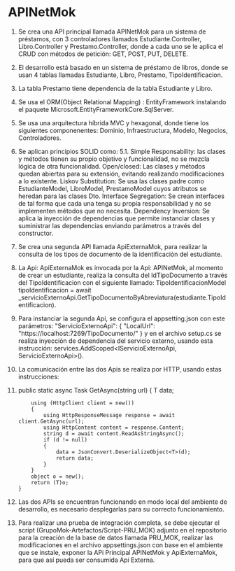 # APINetMok
1. Se crea una API principal llamada APINetMok para un sistema de préstamos, con 3 controladores llamados Estudiante.Controller, Libro.Controller y Prestamo.Controller, donde a cada uno se le aplica el CRUD con métodos de petición: GET, POST, PUT, DELETE.
2.  El desarrollo está basado en un sistema de préstamo de libros, donde se usan 4 tablas llamadas Estudiante, Libro, Prestamo, TipoIdentificacion.
3. La tabla Prestamo tiene dependencia de la tabla Estudiante y Libro.
4. Se usa el ORM(Object Relational Mapping) : EntityFramework instalando el paquete Microsoft.EntityFrameworkCore.SqlServer.
5. Se usa una arquitectura híbrida MVC y hexagonal, donde tiene los siguientes componenentes: Dominio, Infraestructura, Modelo, Negocios, Controladores.
6. Se aplican principios SOLID como:
   5.1. Simple Responsability: las clases y métodos tienen su propio objetivo y funcionalidad, no se mezcla lógica de otra funcionalidad.
   Open/closed: Las clases y métodos quedan abiertas para su extensión, evitando realizando modificaciones a lo existente.
   Liskov Substitution: Se usa las clases padre como EstudianteModel, LibroModel, PrestamoModel cuyos atributos se heredan para las clases Dto.
   Interface Segregation: Se crean interfaces de tal forma que cada una tenga su propia responsabilidad y no se implementen métodos que no necesita.
   Dependency Inversion: Se aplica la inyección de dependencias que permite instanciar clases y suministrar las dependencias enviando parámetros a través del constructor.
7. Se crea una segunda API llamada ApiExternaMok, para realizar la consulta de los tipos de documento de la identificación del estudiante.
8. La Api: ApiExternaMok es invocada por la Api: APINetMok, al momento de crear un estudiante, realiza la consulta del IdTipoDocumento a través del TipoIdentificacion con el
   siguiente llamado:  TipoIdentificacionModel tipoIdentificacion = await _servicioExternoApi.GetTipoDocumentoByAbreviatura(estudiante.TipoIdentificacion).
9. Para instanciar la segunda Api, se configura el appsetting.json con este parámetros: "ServicioExternoApi": {
    "LocalUrl": "https://localhost:7269/TipoDocumento/" }   y en el archivo setup.cs se realiza inyección de dependencia del servicio externo, usando esta instrucción: services.AddScoped<IServicioExternoApi, ServicioExternoApi>().
10. La comunicación entre las dos Apis se realiza por HTTP, usando estas instrucciones:
11. public static async Task<T> GetAsync<T>(string url)
        {
            T data;

            using (HttpClient client = new())
            {                
                using HttpResponseMessage response = await client.GetAsync(url);
                using HttpContent content = response.Content;
                string d = await content.ReadAsStringAsync();
                if (d != null)
                {
                    data = JsonConvert.DeserializeObject<T>(d);
                    return data;
                }
            }
            object o = new();
            return (T)o;
        }
   12. Las dos APIs se encuentran funcionando en modo local del ambiente de desarrollo, es necesario desplegarlas para su correcto funcionamiento.
   13. Para realizar una prueba de integración completa, se debe ejecutar el script (GrupoMok-Artefactos/Script-PRU_MOK) adjunto en el repositorio para la creación de la base de datos llamada PRU_MOK,
   realizar las modificaciones en el archivo appsettings.json con base en el ambiente que se instale, exponer la APi Principal APINetMok y ApiExternaMok, para que así pueda ser consumida Api Externa.
   


